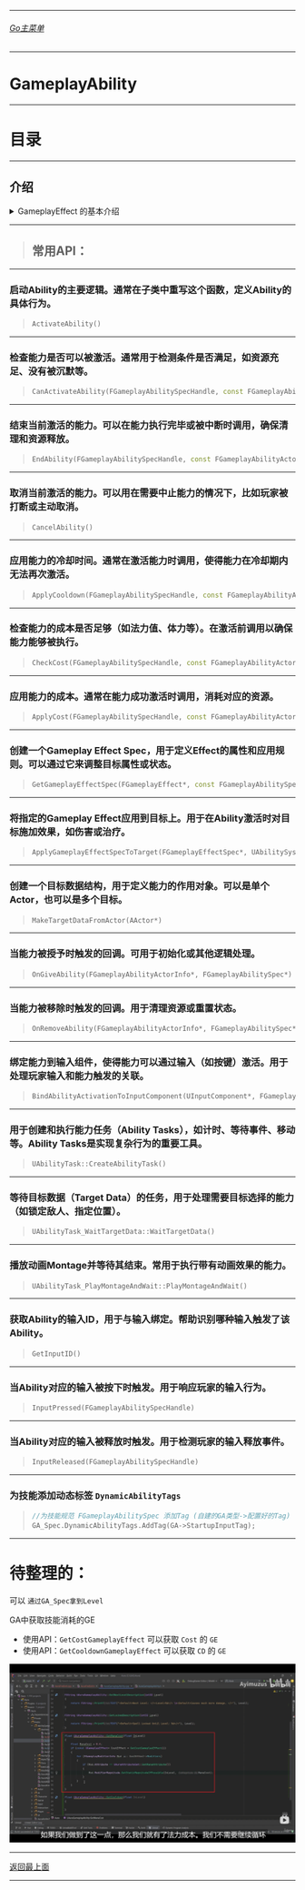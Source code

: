 ___________________________________________________________________________________________
###### [Go主菜单](../MainMenu.md)
___________________________________________________________________________________________
# GameplayAbility

------

# 目录



------



## 介绍


<details>
<summary>GameplayEffect 的基本介绍</summary>

>### Gameplay Ability 的基本概念
>
>`GameplayAbility` 是一种数据驱动的对象，可以通过 Blueprint 或 C++ 实现。它封装了技能的启动、执行、冷却以及结束的完整流程，并且能够与 `GameplayEffect`、`GameplayTags`、`GameplayCue` 等其他 GAS 组件紧密集成。
>
>### Gameplay Ability 的关键组件
>
>1. **Ability Input**:
>
>   - **描述**：指定触发该技能的输入事件或按键，可以通过输入映射（Input Mapping）配置。
>   - **示例**：按下键盘上的“F”键触发一个火球技能。
>
>2. **Ability Activation**:
>
>   - **描述**：定义了技能何时以及如何被激活。可以在满足特定条件时手动或自动激活。
>   - **示例**：当玩家按下技能按钮并且法力值足够时，激活该技能。
>
>3. **Ability Cost**:
>
>   - **描述**：技能激活时的消耗，例如法力值、体力值等，可以通过 `GameplayEffect` 来实现。
>   - **示例**：每次使用火球技能消耗 20 点法力值。
>
>4. **Cooldown**:
>
>   - **描述**：定义技能的冷却时间，即再次激活技能之前需要等待的时间。
>   - **示例**：火球技能使用后需要等待 5 秒才能再次使用。
>
>5. **Ability Tasks**:
>
>   - **描述**：用于定义技能的具体执行流程，可以通过内置的 Ability Task 或自定义的任务来实现复杂的行为。
>   - **示例**：创建一个任务链，依次执行移动、施法、击中效果等操作。
>
>6. **Gameplay Tags**:
>
>   - **描述**：用于标记技能的特性、类型或其他属性，可以用于筛选、限制或触发其他行为。
>   - **示例**：给火球技能添加“火焰”标签，可以在游戏中识别并处理与火焰相关的逻辑。
>
>7. **Commit Ability**:
>
>   - **描述**：在技能成功激活后，执行与资源消耗、状态改变等相关的操作。
>
>   - **示例**：成功释放火球技能后，扣除玩家的法力值并进入冷却状态。

------

</details>



------

> ## 常用API：

------

### 启动Ability的主要逻辑。通常在子类中重写这个函数，定义Ability的具体行为。

> ```cpp
> ActivateAbility()
> ```

------

### 检查能力是否可以被激活。通常用于检测条件是否满足，如资源充足、没有被沉默等。

> ```cpp
> CanActivateAbility(FGameplayAbilitySpecHandle, const FGameplayAbilityActorInfo*, const FGameplayTagContainer*)
> ```

------

### 结束当前激活的能力。可以在能力执行完毕或被中断时调用，确保清理和资源释放。

> ```cpp
> EndAbility(FGameplayAbilitySpecHandle, const FGameplayAbilityActorInfo*, const FGameplayAbilityActivationInfo, bool)
> ```

------

### 取消当前激活的能力。可以用在需要中止能力的情况下，比如玩家被打断或主动取消。

> ```cpp
> CancelAbility()
> ```

------

### 应用能力的冷却时间。通常在激活能力时调用，使得能力在冷却期内无法再次激活。

> ```cpp
> ApplyCooldown(FGameplayAbilitySpecHandle, const FGameplayAbilityActorInfo*, FGameplayAbilityActivationInfo)
> ```

------

### 检查能力的成本是否足够（如法力值、体力等）。在激活前调用以确保能力能够被执行。

> ```cpp
> CheckCost(FGameplayAbilitySpecHandle, const FGameplayAbilityActorInfo*)
> ```

------

### 应用能力的成本。通常在能力成功激活时调用，消耗对应的资源。

> ```cpp
> ApplyCost(FGameplayAbilitySpecHandle, const FGameplayAbilityActorInfo*, FGameplayAbilityActivationInfo)
> ```

------

### 创建一个Gameplay Effect Spec，用于定义Effect的属性和应用规则。可以通过它来调整目标属性或状态。

> ```cpp
> GetGameplayEffectSpec(FGameplayEffect*, const FGameplayAbilitySpecHandle)
> ```

------

### 将指定的Gameplay Effect应用到目标上。用于在Ability激活时对目标施加效果，如伤害或治疗。

> ```cpp
> ApplyGameplayEffectSpecToTarget(FGameplayEffectSpec*, UAbilitySystemComponent*)
> ```

------

### 创建一个目标数据结构，用于定义能力的作用对象。可以是单个Actor，也可以是多个目标。

> ```cpp
> MakeTargetDataFromActor(AActor*)
> ```

------

### 当能力被授予时触发的回调。可用于初始化或其他逻辑处理。

> ```cpp
> OnGiveAbility(FGameplayAbilityActorInfo*, FGameplayAbilitySpec*)
> ```

------

### 当能力被移除时触发的回调。用于清理资源或重置状态。

> ```cpp
> OnRemoveAbility(FGameplayAbilityActorInfo*, FGameplayAbilitySpec*)
> ```

------

### 绑定能力到输入组件，使得能力可以通过输入（如按键）激活。用于处理玩家输入和能力触发的关联。

> ```cpp
> BindAbilityActivationToInputComponent(UInputComponent*, FGameplayAbilityInputBinds)
> ```

------

### 用于创建和执行能力任务（Ability Tasks），如计时、等待事件、移动等。Ability Tasks是实现复杂行为的重要工具。

> ```cpp
> UAbilityTask::CreateAbilityTask()
> ```

------

### 等待目标数据（Target Data）的任务，用于处理需要目标选择的能力（如锁定敌人、指定位置）。

> ```cpp
> UAbilityTask_WaitTargetData::WaitTargetData()
> ```

------

### 播放动画Montage并等待其结束。常用于执行带有动画效果的能力。

> ```cpp
> UAbilityTask_PlayMontageAndWait::PlayMontageAndWait()
> ```

------

### 获取Ability的输入ID，用于与输入绑定。帮助识别哪种输入触发了该Ability。

> ```cpp
> GetInputID()
> ```

------

### 当Ability对应的输入被按下时触发。用于响应玩家的输入行为。

> ```cpp
> InputPressed(FGameplayAbilitySpecHandle)
> ```

------

### 当Ability对应的输入被释放时触发。用于检测玩家的输入释放事件。

> ```cpp
> InputReleased(FGameplayAbilitySpecHandle)
> ```

------

### 为技能添加动态标签 `DynamicAbilityTags`

> ```CPP
> //为技能规范 FGameplayAbilitySpec 添加Tag (自建的GA类型->配置好的Tag)
> GA_Spec.DynamicAbilityTags.AddTag(GA->StartupInputTag);
> ```

------



# 待整理的：


可以 `通过GA_Spec拿到Level`



GA中获取技能消耗的GE

- 使用API：`GetCostGameplayEffect` 可以获取 `Cost` 的 `GE`
- 使用API：`GetCooldownGameplayEffect` 可以获取 `CD` 的 `GE`

![img](./Image/_GameplayAbility_/25165450_766cfbfd-a19a-4550-a4eb-8b01719ac3ff.png)












___________________________________________________________________________________________

[返回最上面](#Go主菜单)

___________________________________________________________________________________________
